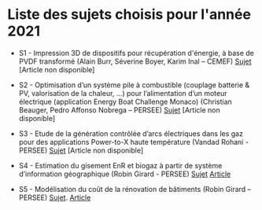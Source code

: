 # Liste des sujets choisis pour l'année 2021


- S1 - Impression 3D de dispositifs pour récupération d'énergie, à base de PVDF transformé
(Alain Burr, Séverine Boyer, Karim Inal – CEMEF) [Sujet](https://robingirard.github.io/MINES-trimestre-recherche-transition-energetique/Past/2021/Descriptifs/TRTE2021-S01-Impression3D.html) [Article non disponible]

- S2 - Optimisation d’un système pile à combustible (couplage batterie & PV, valorisation de la chaleur, …) pour l’alimentation d’un moteur électrique (application Energy Boat Challenge Monaco)
(Christian Beauger, Pedro Affonso Nobrega – PERSEE) [Sujet](https://robingirard.github.io/MINES-trimestre-recherche-transition-energetique/Past/2021/Descriptifs/TRTE2021-S02-Optim-Pile.html) [Article non disponible]

- S3 - Etude de la génération contrôlée d’arcs électriques dans les gaz pour des applications Power-to-X haute température
(Vandad Rohani - PERSEE) [Sujet](https://robingirard.github.io/MINES-trimestre-recherche-transition-energetique/Past/2021/Descriptifs/TRTE2021-S03-arc-elec.html) [Article non disponible]

- S4 - Estimation du gisement EnR et biogaz à partir de système d’information géographique
(Robin Girard - PERSEE) [Sujet](https://robingirard.github.io/MINES-trimestre-recherche-transition-energetique/Past/2021/Descriptifs/TRTE2021-S04-gisement-biogaz.html) [Article](https://robingirard.github.io/MINES-trimestre-recherche-transition-energetique/Past/2021/Articles/TRTE2021-S04-gisement-biogaz.pdf)

- S5 - Modélisation du coût de la rénovation de bâtiments
(Robin Girard – PERSEE) [Sujet](https://robingirard.github.io/MINES-trimestre-recherche-transition-energetique/Past/2021/Descriptifs/TRTE2021-S05-cout-renovation.html). [Article](https://robingirard.github.io/MINES-trimestre-recherche-transition-energetique/Past/2021/Articles/TRTE2021-S05-cout-renovation.pdf)
